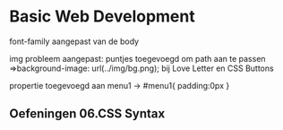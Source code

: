 # Basic Web Development
font-family aangepast van de body

img probleem aangepast:
 puntjes toegevoegd om path aan te passen
  =>background-image: url(../img/bg.png); 
  bij Love Letter en CSS Buttons

propertie toegevoegd aan menu1
->
#menu1{
	padding:0px
}

## Oefeningen 06.CSS Syntax